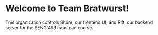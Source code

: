 # Welcome to Team Bratwurst!

This organization controls Shore, our frontend UI, and Rift, our backend server for the SENG 499 capstone course.
